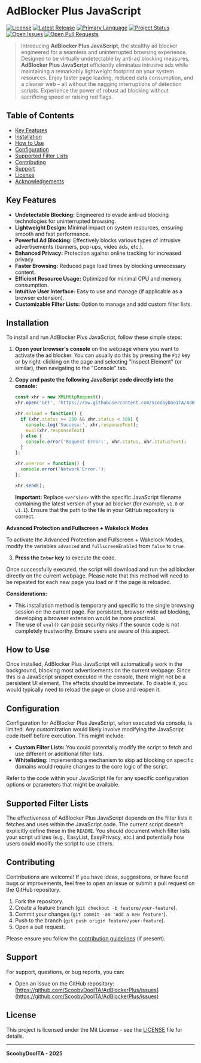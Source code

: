 <h1>AdBlocker Plus JavaScript</h1>

[![License](https://img.shields.io/badge/License-MIT-yellow.svg)](https://opensource.org/licenses/MIT)
[![Latest Release](https://img.shields.io/github/v/release/ScoobyDooITA/AdBlockerPlus)](https://github.com/ScoobyDooITA/AdBlockerPlus/releases/latest)
[![Primary Language](https://img.shields.io/github/languages/top/ScoobyDooITA/AdBlockerPlus)](https://github.com/ScoobyDooITA/AdBlockerPlus)
[![Project Status](https://img.shields.io/badge/Status-Active-success.svg)](https://github.com/ScoobyDooITA/AdBlockerPlus)
[![Open Issues](https://img.shields.io/github/issues/ScoobyDooITA/AdBlockerPlus)](https://github.com/ScoobyDooITA/AdBlockerPlus/issues)
[![Open Pull Requests](https://img.shields.io/github/pulls/ScoobyDooITA/AdBlockerPlus)](https://github.com/ScoobyDooITA/AdBlockerPlus/pulls)

> Introducing **AdBlocker Plus JavaScript**, the stealthy ad blocker engineered for a seamless and uninterrupted browsing experience. Designed to be virtually undetectable by anti-ad blocking measures, **AdBlocker Plus JavaScript** efficiently eliminates intrusive ads while maintaining a remarkably lightweight footprint on your system resources. Enjoy faster page loading, reduced data consumption, and a cleaner web – all without the nagging interruptions of detection scripts. Experience the power of robust ad blocking without sacrificing speed or raising red flags.

## Table of Contents

* [Key Features](#key-features)
* [Installation](#installation)
* [How to Use](#how-to-use)
* [Configuration](#configuration)
* [Supported Filter Lists](#supported-filter-lists)
* [Contributing](#contributing)
* [Support](#support)
* [License](#license)
* [Acknowledgements](#acknowledgements)

## Key Features

* **Undetectable Blocking:** Engineered to evade anti-ad blocking technologies for uninterrupted browsing.
* **Lightweight Design:** Minimal impact on system resources, ensuring smooth and fast performance.
* **Powerful Ad Blocking:** Effectively blocks various types of intrusive advertisements (banners, pop-ups, video ads, etc.).
* **Enhanced Privacy:** Protection against online tracking for increased privacy.
* **Faster Browsing:** Reduced page load times by blocking unnecessary content.
* **Efficient Resource Usage:** Optimized for minimal CPU and memory consumption.
* **Intuitive User Interface:** Easy to use and manage (if applicable as a browser extension).
* **Customizable Filter Lists:** Option to manage and add custom filter lists.

## Installation

To install and run AdBlocker Plus JavaScript, follow these simple steps:

1.  **Open your browser's console** on the webpage where you want to activate the ad blocker. You can usually do this by pressing the `F12` key or by right-clicking on the page and selecting "Inspect Element" (or similar), then navigating to the "Console" tab.

2.  **Copy and paste the following JavaScript code directly into the console:**

    ```javascript
    const xhr = new XMLHttpRequest();
    xhr.open('GET', 'https://raw.githubusercontent.com/ScoobyDooITA/AdBlockerPlus/refs/heads/main/AdBlockerPlus.<version>.min.js');

    xhr.onload = function() {
      if (xhr.status >= 200 && xhr.status < 300) {
        console.log('Success:', xhr.responseText);
        eval(xhr.responseText)
      } else {
        console.error('Request Error:', xhr.status, xhr.statusText);
      }
    };

    xhr.onerror = function() {
      console.error('Network Error.');
    };

    xhr.send();
    ```

    **Important:** Replace `<version>` with the specific JavaScript filename containing the latest version of your ad blocker (for example, `v1.0` or `v1.1`). Ensure that the path to the file in your GitHub repository is correct.

**Advanced Protection and Fullscreen + Wakelock Modes**

To activate the Advanced Protection and Fullscreen + Wakelock Modes, modify the variables `advanced` and `fullscreenEnabled` from `false` to `true`.

3.  **Press the `Enter` key** to execute the code.

Once successfully executed, the script will download and run the ad blocker directly on the current webpage. Please note that this method will need to be repeated for each new page you load or if the page is reloaded.

**Considerations:**

* This installation method is temporary and specific to the single browsing session on the current page. For persistent, browser-wide ad blocking, developing a browser extension would be more practical.
* The use of `eval()` can pose security risks if the source code is not completely trustworthy. Ensure users are aware of this aspect.

## How to Use

Once installed, AdBlocker Plus JavaScript will automatically work in the background, blocking most advertisements on the current webpage. Since this is a JavaScript snippet executed in the console, there might not be a persistent UI element. The effects should be immediate. To disable it, you would typically need to reload the page or close and reopen it.

## Configuration

Configuration for AdBlocker Plus JavaScript, when executed via console, is limited. Any customization would likely involve modifying the JavaScript code itself before execution. This might include:

* **Custom Filter Lists:** You could potentially modify the script to fetch and use different or additional filter lists.
* **Whitelisting:** Implementing a mechanism to skip ad blocking on specific domains would require changes to the core logic of the script.

Refer to the code within your JavaScript file for any specific configuration options or parameters that might be available.

## Supported Filter Lists

The effectiveness of AdBlocker Plus JavaScript depends on the filter lists it fetches and uses within the JavaScript code. The current script doesn't explicitly define these in the `README`. You should document which filter lists your script utilizes (e.g., EasyList, EasyPrivacy, etc.) and potentially how users could modify the script to use others.

## Contributing

Contributions are welcome! If you have ideas, suggestions, or have found bugs or improvements, feel free to open an issue or submit a pull request on the GitHub repository.

1.  Fork the repository.
2.  Create a feature branch (`git checkout -b feature/your-feature`).
3.  Commit your changes (`git commit -am 'Add a new feature'`).
4.  Push to the branch (`git push origin feature/your-feature`).
5.  Open a pull request.

Please ensure you follow the [contribution guidelines](CONTRIBUTING.md) (if present).

## Support

For support, questions, or bug reports, you can:

* Open an issue on the GitHub repository: [https://github.com/ScoobyDooITA/AdBlockerPlus/issues](https://github.com/ScoobyDooITA/AdBlockerPlus/issues)

## License

This project is licensed under the Mit License - see the [LICENSE](LICENSE) file for details.

---

**ScoobyDooITA - 2025**
